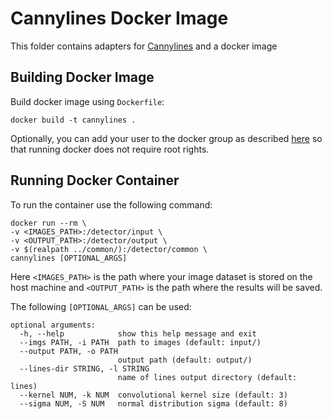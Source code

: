 # Cannylines Docker Image
This folder contains adapters for [Cannylines](https://github.com/ludlows/CannyLine) and a docker image
## Building Docker Image
Build docker image using `Dockerfile`:
```
docker build -t cannylines .
```
Optionally, you can add your user to the docker group as described [here](https://docs.docker.com/engine/install/linux-postinstall/) so that running docker does not require root rights.
## Running Docker Container
To run the container use the following command:
```
docker run --rm \
-v <IMAGES_PATH>:/detector/input \
-v <OUTPUT_PATH>:/detector/output \
-v $(realpath ../common/):/detector/common \
cannylines [OPTIONAL_ARGS]
```

Here `<IMAGES_PATH>` is the path where your image dataset is stored on the host machine and `<OUTPUT_PATH>` is the path where the results will be saved. 

The following `[OPTIONAL_ARGS]` can be used:
```
optional arguments:
  -h, --help            show this help message and exit
  --imgs PATH, -i PATH  path to images (default: input/)
  --output PATH, -o PATH
                        output path (default: output/)
  --lines-dir STRING, -l STRING
                        name of lines output directory (default: lines)
  --kernel NUM, -k NUM  convolutional kernel size (default: 3)
  --sigma NUM, -S NUM   normal distribution sigma (default: 8)
```